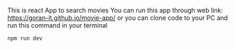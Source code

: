 This is react App to search movies
You can run this app through web link: https://goran-it.github.io/movie-app/
or you can clone code to your PC and run this command in your terminal
```bash
npm run dev
```
